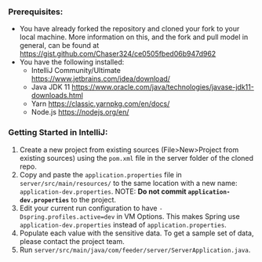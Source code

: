### Prerequisites: 
* You have already forked the repository and cloned your fork to your local machine. More information on this, and the fork and pull model in general, can be found at https://gist.github.com/Chaser324/ce0505fbed06b947d962
* You have the following installed: 
  * IntelliJ Community/Ultimate https://www.jetbrains.com/idea/download/
  * Java JDK 11 https://www.oracle.com/java/technologies/javase-jdk11-downloads.html
  * Yarn https://classic.yarnpkg.com/en/docs/
  * Node.js https://nodejs.org/en/

### Getting Started in IntelliJ:
1. Create a new project from existing sources (File>New>Project from existing sources) using the `pom.xml` file in the server folder of the cloned repo. 
2. Copy and paste the `application.properties` file in `server/src/main/resources/` to the same location with a new name: `application-dev.properties`. NOTE: **Do not commit `application-dev.properties`** to the project. 
3. Edit your current run configuration to have `-Dspring.profiles.active=dev` in VM Options. This makes Spring use `application-dev.properties` instead of `application.properties`.
4. Populate each value with the sensitive data. To get a sample set of data, please contact the project team.
5. Run `server/src/main/java/com/feeder/server/ServerApplication.java`.

